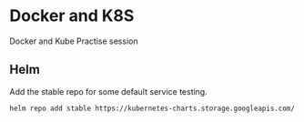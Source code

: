 # Docker and K8S

Docker and Kube Practise session

## Helm

Add the stable repo for some default service testing.

```bash
helm repo add stable https://kubernetes-charts.storage.googleapis.com/
```
